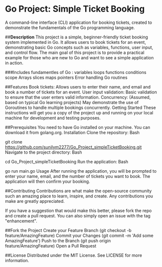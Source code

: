 # **Go Project: Simple Ticket Booking**
A command-line interface (CLI) application for booking tickets, created to demonstrate the fundamentals of the Go programming language.



##**Description**
This project is a simple, beginner-friendly ticket booking system implemented in Go. It allows users to book tickets for an event, demonstrating basic Go concepts such as variables, functions, user input, and control flow. The main goal of this project is to provide a practical example for those who are new to Go and want to see a simple application in action.


###Includes fundamentles of Go :
variables
loops
functions
conditions
scope
Arrays
slices
maps
pointers
Error handling
Go routines


##Features
Book tickets: Allows users to enter their name, and email and book a number of tickets for an event.
User input validation: Basic validation to ensure that the user enters valid information.
Concurrency: (Assumed, based on typical Go learning projects) May demonstrate the use of Goroutines to handle multiple bookings concurrently.
Getting Started
These instructions will get you a copy of the project up and running on your local machine for development and testing purposes.

##Prerequisites
You need to have Go installed on your machine. You can download it from golang.org.
Installation
Clone the repository:
Bash

git clone https://github.com/sunilym2277/Go_Project_simpleTicketBooking.git
Navigate to the project directory:
Bash

cd Go_Project_simpleTicketBooking
Run the application:
Bash

go run main.go
Usage
After running the application, you will be prompted to enter your name, email, and the number of tickets you want to book. The application will then confirm your booking.

##Contributing
Contributions are what make the open-source community such an amazing place to learn, inspire, and create. Any contributions you make are greatly appreciated.

If you have a suggestion that would make this better, please fork the repo and create a pull request. You can also simply open an issue with the tag "enhancement".

##Fork the Project
Create your Feature Branch (git checkout -b feature/AmazingFeature)
Commit your Changes (git commit -m 'Add some AmazingFeature')
Push to the Branch (git push origin feature/AmazingFeature)
Open a Pull Request

##License
Distributed under the MIT License. See LICENSE for more information.
